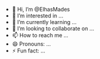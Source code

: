- 👋 Hi, I’m @ElhasMades
- 👀 I’m interested in ...
- 🌱 I’m currently learning ...
- 💞️ I’m looking to collaborate on ...
- 📫 How to reach me ...
- 😄 Pronouns: ...
- ⚡ Fun fact: ...

<!---
ElhasMades/ElhasMades is a ✨ special ✨ repository because its `README.md` (this file) appears on your GitHub profile.
You can click the Preview link to take a look at your changes.
--->
